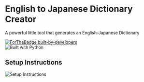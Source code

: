# English to Japanese Dictionary Creator 
A powerful little tool that generates an English-Japanese Dictionary    

[![ForTheBadge built-by-developers](http://ForTheBadge.com/images/badges/built-by-developers.svg)](https://GitHub.com/Naereen/)  
![Built with Python](https://img.shields.io/static/v1?label=Built%20With&message=Python&color=blue&style=for-the-badge)

## Setup Instructions  

![Setup Instructions](https://i.imgur.com/61r6TL8.png)

